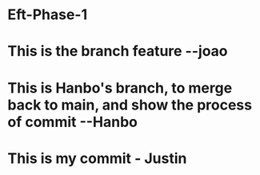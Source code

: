 # Eft-Phase-1
# This is the branch feature --joao
# This is Hanbo's branch, to merge back to main, and show the process of commit  --Hanbo
# This is my commit - Justin
